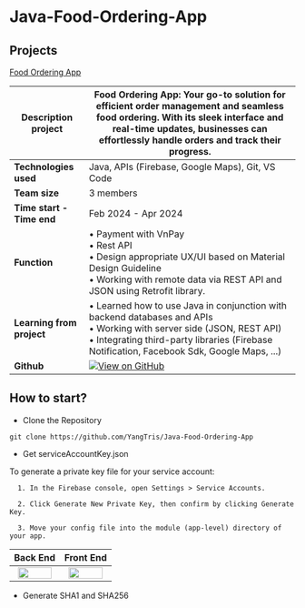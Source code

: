 # Java-Food-Ordering-App

## Projects
[Food Ordering App](https://github.com/YangTris/Java-Food-Ordering-App) 

|**Description project**| Food Ordering App: Your go-to solution for efficient order management and seamless food ordering. With its sleek interface and real-time updates, businesses can effortlessly handle orders and track their progress.|
|---------------------|----------------|
| **Technologies used** | Java, APIs (Firebase, Google Maps), Git, VS Code |
| **Team size**         |  3 members |
| **Time start - Time end**         |  Feb 2024 - Apr 2024 |
| **Function**      | • Payment with VnPay  <br> • Rest API <br> • Design appropriate UX/UI based on Material Design Guideline <br> • Working with remote data via REST API and JSON using Retrofit library.|
| **Learning from project** | • Learned how to use Java in conjunction with backend databases and APIs <br> • Working with server side (JSON, REST API) <br> • Integrating third-party libraries (Firebase Notification, Facebook Sdk, Google Maps, ...)  |
| **Github**              |        [![View on GitHub](https://img.shields.io/badge/GitHub-View_on_GitHub-blue?logo=GitHub)](https://github.com/YangTris/Java-Food-Ordering-App)        |

## How to start?

- Clone the Repository

```
git clone https://github.com/YangTris/Java-Food-Ordering-App
```

- Get serviceAccountKey.json

To generate a private key file for your service account:
```
  1. In the Firebase console, open Settings > Service Accounts.

  2. Click Generate New Private Key, then confirm by clicking Generate Key.

  3. Move your config file into the module (app-level) directory of your app.
```

Back End        |  Front End
:-------------------------:|:-------------------------:
<img src="images/backEnd" width="90%"> | <img src="images/frontEnd" width="90%">

- Generate SHA1 and SHA256

